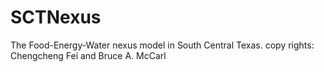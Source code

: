 # SCTNexus
The Food-Energy-Water nexus model in South Central Texas.
copy rights: Chengcheng Fei and Bruce A. McCarl
